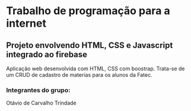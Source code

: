 # Trabalho de programação para a internet

## Projeto envolvendo HTML, CSS e Javascript integrado ao firebase

Aplicação web desenvolvida com HTML, CSS com boostrap. Trata-se de um CRUD de cadastro de materias para os alunos da Fatec.

### Integrantes do grupo:
Otávio de Carvalho Trindade
